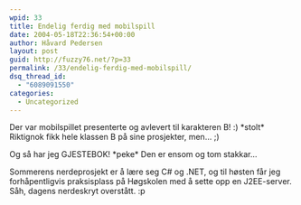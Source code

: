 ```yaml
---
wpid: 33
title: Endelig ferdig med mobilspill
date: 2004-05-18T22:36:54+00:00
author: Håvard Pedersen
layout: post
guid: http://fuzzy76.net/?p=33
permalink: /33/endelig-ferdig-med-mobilspill/
dsq_thread_id:
  - "6089091550"
categories:
  - Uncategorized
---
```

Der var mobilspillet presenterte og avlevert til karakteren B! :) \*stolt\* Riktignok fikk hele klassen B på sine prosjekter, men&#8230; ;)

Og så har jeg GJESTEBOK! \*peke\* Den er ensom og tom stakkar&#8230;

Sommerens nerdeprosjekt er å lære seg C# og .NET, og til høsten får jeg forhåpentligvis praksisplass på Høgskolen med å sette opp en J2EE-server. Såh, dagens nerdeskryt overstått. :p
